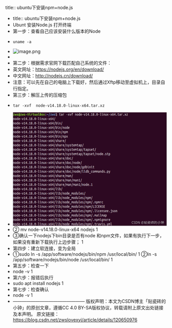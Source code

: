 title:: ubuntu下安装npm+node.js

- title:: ubuntu下安装npm+node.js
- Ubunt 安装Node.js
  打开终端
- 第一步：查看自己应该安装什么版本的Node
- ```
  uname -a
  ```
- ![image.png](../assets/image_1656328261991_0.png)
-
- 第二步：根据需求官网下载匹配自己系统的文件：
- 英文网址：https://nodejs.org/en/download/
- 中文网址：http://nodejs.cn/download/
- 注意：可以先在自己的电脑上下载好，然后通过Xftp移动至虚拟机上，目录自行指定。
- 第三步：解压上传的压缩包
- ```
  tar -xvf  node-v14.18.0-linux-x64.tar.xz  
  ```
- ![image.png](../assets/image_1656328314253_0.png)
- ② mv  node-v14.18.0-linux-x64  nodejs 
  1
- ③确认一下nodejs下bin目录是否有node 和npm文件，如果有执行下一步，如果没有重新下载执行上边步骤；
  1
- 第四步：建立软连接，变为全局
- ①sudo ln -s /app/software/nodejs/bin/npm /usr/local/bin/ 
  1
  ②ln -s /app/software/nodejs/bin/node /usr/local/bin/
  1
- 第五步：检查一下
- node -v
  1
- 第六步：报错后执行
- sudo apt install nodejs
  1
- 第七步：检查确认
- node -v
  1
- ————————————————
  版权声明：本文为CSDN博主「贴瓷砖的小钟」的原创文章，遵循CC 4.0 BY-SA版权协议，转载请附上原文出处链接及本声明。
  原文链接：https://blog.csdn.net/zwslovexyj/article/details/120650976